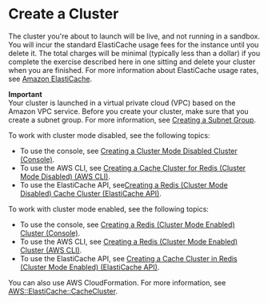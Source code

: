# Create a Cluster<a name="GettingStarted.CreateCluster"></a>

The cluster you're about to launch will be live, and not running in a sandbox\. You will incur the standard ElastiCache usage fees for the instance until you delete it\. The total charges will be minimal \(typically less than a dollar\) if you complete the exercise described here in one sitting and delete your cluster when you are finished\. For more information about ElastiCache usage rates, see [Amazon ElastiCache](https://aws.amazon.com/elasticache/)\.

**Important**  
Your cluster is launched in a virtual private cloud \(VPC\) based on the Amazon VPC service\. Before you create your cluster, make sure that you create a subnet group\. For more information, see [Creating a Subnet Group](SubnetGroups.Creating.md)\.

To work with cluster mode disabled, see the following topics:
+ To use the console, see [Creating a Cluster Mode Disabled Cluster \(Console\)](Clusters.Create.CON.Redis.md)\.
+ To use the AWS CLI, see [Creating a Cache Cluster for Redis \(Cluster Mode Disabled\) \(AWS CLI\)](Clusters.Create.CLI.md#Clusters.Create.CLI.Redis)\.
+ To use the ElastiCache API, see[Creating a Redis \(Cluster Mode Disabled\) Cache Cluster \(ElastiCache API\)](Clusters.Create.API.md#Clusters.Create.API.Redis)\.

To work with cluster mode enabled, see the following topics:
+ To use the console, see [Creating a Redis \(Cluster Mode Enabled\) Cluster \(Console\)](Clusters.Create.CON.RedisCluster.md)\.
+ To use the AWS CLI, see [Creating a Redis \(Cluster Mode Enabled\) Cluster \(AWS CLI\)](Clusters.Create.CLI.md#Clusters.Create.CLI.RedisCluster)\.
+ To use the ElastiCache API, see [Creating a Cache Cluster in Redis \(Cluster Mode Enabled\) \(ElastiCache API\)](Clusters.Create.API.md#Clusters.Create.API.RedisCluster)\.

You can also use AWS CloudFormation\. For more information, see [AWS::ElastiCache::CacheCluster](https://docs.aws.amazon.com/AWSCloudFormation/latest/UserGuide/aws-properties-elasticache-cache-cluster.html)\.